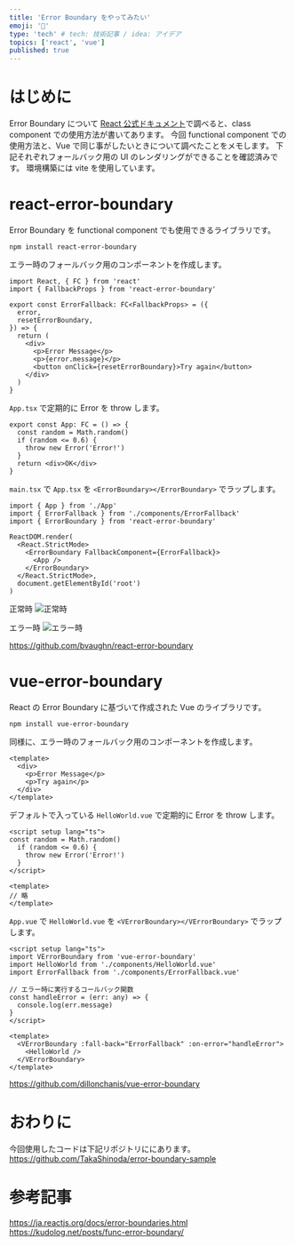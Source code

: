 ```yaml
---
title: 'Error Boundary をやってみたい'
emoji: '🔧'
type: 'tech' # tech: 技術記事 / idea: アイデア
topics: ['react', 'vue']
published: true
---
```


# はじめに

Error Boundary について [React 公式ドキュメント](https://ja.reactjs.org/docs/error-boundaries.html)で調べると、class component での使用方法が書いてあります。
今回 functional component での使用方法と、Vue で同じ事がしたいときについて調べたことをメモします。
下記それぞれフォールバック用の UI のレンダリングができることを確認済みです。
環境構築には vite を使用しています。

# react-error-boundary

Error Boundary を functional component でも使用できるライブラリです。

```
npm install react-error-boundary
```

エラー時のフォールバック用のコンポーネントを作成します。

```tsx: ErrorFallback.tsx
import React, { FC } from 'react'
import { FallbackProps } from 'react-error-boundary'

export const ErrorFallback: FC<FallbackProps> = ({
  error,
  resetErrorBoundary,
}) => {
  return (
    <div>
      <p>Error Message</p>
      <p>{error.message}</p>
      <button onClick={resetErrorBoundary}>Try again</button>
    </div>
  )
}
```

`App.tsx` で定期的に Error を throw します。

```tsx: App.tsx
export const App: FC = () => {
  const random = Math.random()
  if (random <= 0.6) {
    throw new Error('Error!')
  }
  return <div>OK</div>
}
```

`main.tsx` で `App.tsx` を `<ErrorBoundary></ErrorBoundary>` でラップします。

```tsx: main.tsx
import { App } from './App'
import { ErrorFallback } from './components/ErrorFallback'
import { ErrorBoundary } from 'react-error-boundary'

ReactDOM.render(
  <React.StrictMode>
    <ErrorBoundary FallbackComponent={ErrorFallback}>
      <App />
    </ErrorBoundary>
  </React.StrictMode>,
  document.getElementById('root')
)
```

正常時
![正常時](https://storage.googleapis.com/zenn-user-upload/b24901cb6878-20220228.png)

エラー時
![エラー時](https://storage.googleapis.com/zenn-user-upload/cefc8dc12252-20220228.png)

https://github.com/bvaughn/react-error-boundary

# vue-error-boundary

React の Error Boundary に基づいて作成された Vue のライブラリです。

```
npm install vue-error-boundary
```

同様に、エラー時のフォールバック用のコンポーネントを作成します。

```javascript: ErrorFallback.vue
<template>
  <div>
    <p>Error Message</p>
    <p>Try again</p>
  </div>
</template>
```

デフォルトで入っている `HelloWorld.vue` で定期的に Error を throw します。

```javascript: HelloWorld.vue
<script setup lang="ts">
const random = Math.random()
  if (random <= 0.6) {
    throw new Error('Error!')
  }
</script>

<template>
// 略
</template>
```

`App.vue` で `HelloWorld.vue` を `<VErrorBoundary></VErrorBoundary>` でラップします。

```javascript: App.vue
<script setup lang="ts">
import VErrorBoundary from 'vue-error-boundary'
import HelloWorld from './components/HelloWorld.vue'
import ErrorFallback from './components/ErrorFallback.vue'

// エラー時に実行するコールバック関数
const handleError = (err: any) => {
  console.log(err.message)
}
</script>

<template>
  <VErrorBoundary :fall-back="ErrorFallback" :on-error="handleError">
    <HelloWorld />
  </VErrorBoundary>
</template>
```

https://github.com/dillonchanis/vue-error-boundary

# おわりに

今回使用したコードは下記リポジトリににあります。
https://github.com/TakaShinoda/error-boundary-sample

# 参考記事

https://ja.reactjs.org/docs/error-boundaries.html
https://kudolog.net/posts/func-error-boundary/
